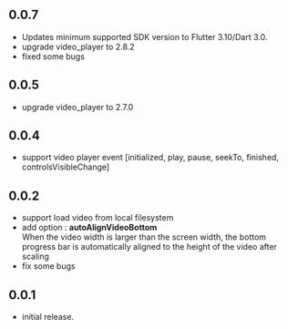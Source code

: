 ## 0.0.7

* Updates minimum supported SDK version to Flutter 3.10/Dart 3.0.
* upgrade video_player to 2.8.2
* fixed some bugs

## 0.0.5

* upgrade video_player to 2.7.0

## 0.0.4

* support video player event [initialized, play, pause, seekTo, finished, controlsVisibleChange]

## 0.0.2

* support load video from local filesystem
* add option : **autoAlignVideoBottom**
  </br>When the video width is larger than the screen width, the bottom progress bar is automatically aligned to the height of the video after scaling
* fix some bugs


## 0.0.1

* initial release.
